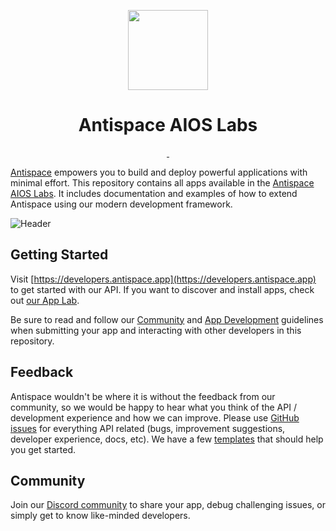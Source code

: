 <p align="center">
  <img src="images/antispace-logo.webp" height="128">
  <h1 align="center">Antispace AIOS Labs</h1>
</p>
<p align="center">
  <a aria-label="Follow Antispace on X" href="https://x.com/antispaceAI">
    <img alt="" src="https://img.shields.io/badge/Follow%20@antispaceapp-black.svg?style=for-the-badge&logo=X">
  </a>
  <a aria-label="Join the community on Discord" href="https://antispace.app/community">
    <img alt="" src="https://img.shields.io/badge/Join%20the%20community-black.svg?style=for-the-badge&logo=Discord">
  </a>
</p>

[Antispace](https://antispace.app/) empowers you to build and deploy powerful applications with minimal effort. This repository contains all apps available in the [Antispace AIOS Labs](https://antispace.app/lab). It includes documentation and examples of how to extend Antispace using our modern development framework.

![Header](images/header.webp)

## Getting Started

Visit [https://developers.antispace.app](https://developers.antispace.app) to get started with our API. If you want to discover and install apps, check out [our App Lab](https://antispace.app/lab).

Be sure to read and follow our [Community](https://docs.antispace.app/community-guidelines) and [App Development](https://docs.antispace.app/app-development) guidelines when submitting your app and interacting with other developers in this repository.

## Feedback

Antispace wouldn't be where it is without the feedback from our community, so we would be happy to hear what you think of the API / development experience and how we can improve. Please use [GitHub issues](https://github.com/antispace/app-lab/issues/new/choose) for everything API related (bugs, improvement suggestions, developer experience, docs, etc). We have a few [templates](https://developers.antispace.app/examples) that should help you get started.

## Community

Join our [Discord community](https://antispace.app/community) to share your app, debug challenging issues, or simply get to know like-minded developers.